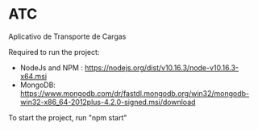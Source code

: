 # ATC
Aplicativo de Transporte de Cargas


Required to run the project:
- NodeJs and NPM :
  https://nodejs.org/dist/v10.16.3/node-v10.16.3-x64.msi
- MongoDB:
  https://www.mongodb.com/dr/fastdl.mongodb.org/win32/mongodb-win32-x86_64-2012plus-4.2.0-signed.msi/download


To start the project, run "npm start"
